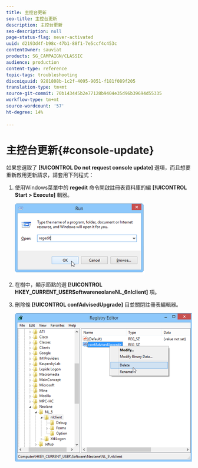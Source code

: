 ```yaml
---
title: 主控台更新
seo-title: 主控台更新
description: 主控台更新
seo-description: null
page-status-flag: never-activated
uuid: d2193d4f-b98c-47b1-88f1-7e5ccf4c453c
contentOwner: sauviat
products: SG_CAMPAIGN/CLASSIC
audience: production
content-type: reference
topic-tags: troubleshooting
discoiquuid: 9281808b-1c2f-4095-9051-f181f089f205
translation-type: tm+mt
source-git-commit: 70b143445b2e77128b9404e35d96b39694d55335
workflow-type: tm+mt
source-wordcount: '57'
ht-degree: 14%

---
```



# 主控台更新{#console-update}

如果您選取了 **[!UICONTROL Do not request console update]** 選項，而且想要重新啟用更新請求，請套用下列程式：

1. 使用Windows菜單中的 **regedit** 命令開啟註冊表資料庫的編 **[!UICONTROL Start > Execute]** 輯器。

   ![](assets/ncs_console_update_1.png)

1. 在樹中，顯示節點的選 **[!UICONTROL HKEY_CURRENT_USERSoftwareneolaneNL_6nlclient]** 項。
1. 刪除條 **[!UICONTROL confAdvisedUpgrade]** 目並關閉註冊表編輯器。

   ![](assets/ncs_console_update_2.png)

